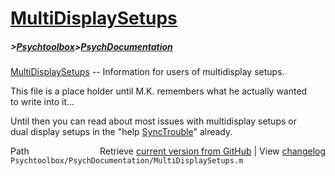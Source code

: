 # [MultiDisplaySetups](MultiDisplaySetups)
##### >[Psychtoolbox](Psychtoolbox)>[PsychDocumentation](PsychDocumentation)

[MultiDisplaySetups](MultiDisplaySetups) -- Information for users of multidisplay setups.  
  
This file is a place holder until M.K. remembers what he actually wanted  
to write into it...  
  
Until then you can read about most issues with multidisplay setups or  
dual display setups in the "help [SyncTrouble](SyncTrouble)" already.  
  




<div class="code_header" style="text-align:right;">
  <span style="float:left;">Path&nbsp;&nbsp;</span> <span class="counter">Retrieve <a href=
  "https://raw.github.com/Psychtoolbox-3/Psychtoolbox-3/beta/Psychtoolbox/PsychDocumentation/MultiDisplaySetups.m">current version from GitHub</a> | View <a href=
  "https://github.com/Psychtoolbox-3/Psychtoolbox-3/commits/beta/Psychtoolbox/PsychDocumentation/MultiDisplaySetups.m">changelog</a></span>
</div>
<div class="code">
  <code>Psychtoolbox/PsychDocumentation/MultiDisplaySetups.m</code>
</div>

